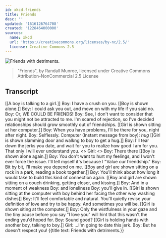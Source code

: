 ```yaml
---
id: xkcd.friends
title: Friends
desc: ''
updated: '1616126764708'
created: '1228464000000'
sources:
  name: xkcd
  url: 'https://creativecommons.org/licenses/by-nc/2.5/'
  license: Creative Commons 2.5
---
```

![Friends with detriments.](https://imgs.xkcd.com/comics/friends.png)
> "Friends", by Randall Munroe, licensed under Creative Commons Attribution-NonCommercial 2.5 License

## Transcript
[[A boy is talking to a girl.]]
Boy: I have a crush on you.
[[Boy is shown alone.]]
Boy: I could ask you out, and move on with my life if you said no.
Boy: Or, WE COULD BE FRIENDS!
Boy: See, I don't want to consider that you might not be attracted to me. I'm scared of rejection, so I've decided relationships should grow smoothly out of friendships.
[[Girl is shown sitting at her computer.]]
Boy: When you have problems, I'll be there for you, night after night.
Boy: Selflessly.
Computer (Instant message from boy): *hug*
[[Girl is shown slamming door and walkng to boy to get a hug.]]
Boy: I'll tear down the jerks you date, and wait for you to realize how good I am for you. That only I will ever understand you.
<<SLAM>>
Girl: <<Sniff>>
Boy: There there
[[Boy is shown alone again.]]
Boy: You don't want to hurt my feelings, and I won't ever force the issue. I'll tell myself it's because I "Value our friendship."
Boy: Bit by bit, I'll make you depend on me.
[[Boy and girl are shown sitting on a rock in a park, reading a book together.]]
Boy: You'll think about how long it would take to build this kind of connection again.
[[Boy and girl are shown sitting on a couch drinking, getting closer, and kissing.]]
Boy: And in a moment of weakness
Boy: and loneliness
Boy: you'll give in.
[[Girl is shown sitting at the computer with boy behind her facing the other way washing dishes]]
Boy: It'll feel comfortable and natural. You'll quietly revise your definition of love and try to be happy. And sometimes you will be.
[[Girl is shown siting at the computer.]]
Boy: Only the wistfulness in your gaze and the tiny pause before you say "I love you" will hint that this wasn't the ending you'd hoped for.
Boy: Sound good?
[[Girl is holding hands with another boy, talking to boy.]]
Girl: ...I'm going to date this jerk.
Boy: But he doesn't respect you!
{{title text: Friends with detriments.}}
